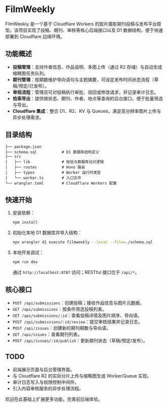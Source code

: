 # FilmWeekly

FilmWeekly 是一个基于 Cloudflare Workers 的胶片摄影期刊投稿与发布平台原型。该项目实现了投稿、期刊、审核等核心后端接口以及 D1 数据结构，便于快速部署到 Cloudflare 边缘环境。

## 功能概述

- **投稿管理**：支持作者信息、作品说明、多图上传（通过 R2 存储）与自动生成缩略图任务队列。
- **期刊管理**：按期数维护导向语句与主题摘要，可设定发布时间状态流程（草稿/预定/已发布）。
- **审核流程**：管理员可对投稿执行审批、驳回或修改请求，并记录审计日志。
- **检索导出**：提供按状态、期刊、作者、地点等查询的后台接口，便于批量筛选与导出。
- **Cloudflare 集成**：整合 D1、R2、KV 与 Queues，满足高分辨率图片上传与异步处理需求。

## 目录结构

```
├── package.json
├── schema.sql           # D1 数据库结构定义
├── src
│   ├── lib              # 校验与数据库访问逻辑
│   ├── routes           # Hono 路由
│   ├── types            # Worker 运行时类型
│   └── worker.ts        # 入口文件
└── wrangler.toml        # Cloudflare Workers 配置
```

## 快速开始

1. 安装依赖：

   ```bash
   npm install
   ```

2. 初始化本地 D1 数据库并导入结构：

   ```bash
   npx wrangler d1 execute filmweekly --local --file=./schema.sql
   ```

3. 本地开发调试：

   ```bash
   npm run dev
   ```

   通过 `http://localhost:8787` 访问；RESTful 接口位于 `/api/*`。

## 核心接口

- `POST /api/submissions`：创建投稿；接收作品信息与图片元数据。
- `GET /api/submissions`：按条件筛选投稿列表。
- `GET /api/submissions/:id`：查看投稿详情及图片顺序、导向语。
- `POST /api/submissions/:id/review`：提交审核结果并记录日志。
- `POST /api/issues`：创建新的期刊期数与导向语。
- `GET /api/issues`：查看期刊列表。
- `POST /api/issues/:id/publish`：更新期刊状态（草稿/预定/发布）。

## TODO

- 前端展示页面与后台管理界面。
- 与 Cloudflare R2 的实际分片上传与缩略图生成 Worker/Queue 实现。
- 审计日志写入与权限控制中间件。
- 引入内容审核服务的异步处理流程。

欢迎在此基础上扩展更多功能，完善前后端体验。
